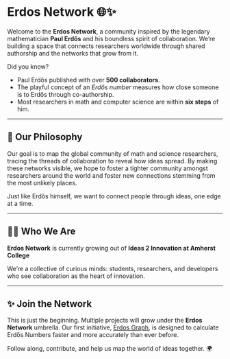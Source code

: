 # Erdos Network 🌐✨

Welcome to the **Erdos Network**, a community inspired by the legendary mathematician **Paul Erdős** and his boundless spirit of collaboration. We’re building a space that connects researchers worldwide through shared authorship and the networks that grow from it.

Did you know?  
- Paul Erdős published with over **500 collaborators**.  
- The playful concept of an *Erdős number* measures how close someone is to Erdős through co-authorship.  
- Most researchers in math and computer science are within **six steps** of him.
  
---

## 🧙 Our Philosophy

Our goal is to map the global community of math and science researchers, tracing the threads of collaboration to reveal how ideas spread. By making these networks visible, we hope to foster a tighter community amongst researchers around the world and foster new connections stemming from the most unlikely places.

Just like Erdős himself, we want to connect people through ideas, one edge at a time.

---

## 🙋‍♀️ Who We Are

**Erdos Network** is currently growing out of **Ideas 2 Innovation at Amherst College**

We’re a collective of curious minds: students, researchers, and developers who see collaboration as the heart of innovation.

---

## ✨ Join the Network

This is just the beginning. Multiple projects will grow under the **Erdos Network** umbrella. Our first initiative, [Erdos Graph](https://github.com/erdos-network/erdos-graph), is designed to calculate Erdős Numbers faster and more accurately than ever before.  

Follow along, contribute, and help us map the world of ideas together. 🌍
